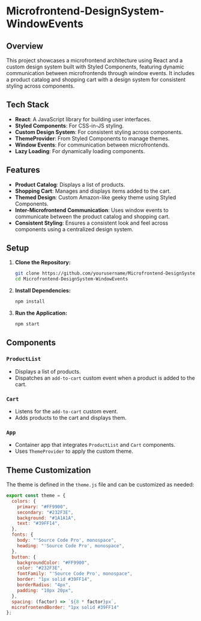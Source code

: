 # Microfrontend-DesignSystem-WindowEvents

## Overview

This project showcases a microfrontend architecture using React and a custom design system built with Styled Components, featuring dynamic communication between microfrontends through window events. It includes a product catalog and shopping cart with a  design system for consistent styling across components.

## Tech Stack

- **React**: A JavaScript library for building user interfaces.
- **Styled Components**: For CSS-in-JS styling.
- **Custom Design System**: For consistent styling across components.
- **ThemeProvider**: From Styled Components to manage themes.
- **Window Events**: For communication between microfrontends.
- **Lazy Loading**: For dynamically loading components.

## Features

- **Product Catalog**: Displays a list of products.
- **Shopping Cart**: Manages and displays items added to the cart.
- **Themed Design**: Custom Amazon-like geeky theme using Styled Components.
- **Inter-Microfrontend Communication**: Uses window events to communicate between the product catalog and shopping cart.
- **Consistent Styling**: Ensures a consistent look and feel across components using a centralized design system.

## Setup

1. **Clone the Repository:**
    ```bash
    git clone https://github.com/yourusername/Microfrontend-DesignSystem-WindowEvents.git
    cd Microfrontend-DesignSystem-WindowEvents
    ```

2. **Install Dependencies:**
    ```bash
    npm install
    ```

3. **Run the Application:**
    ```bash
    npm start
    ```

## Components

### `ProductList`
- Displays a list of products.
- Dispatches an `add-to-cart` custom event when a product is added to the cart.

### `Cart`
- Listens for the `add-to-cart` custom event.
- Adds products to the cart and displays them.

### `App`
- Container app that integrates `ProductList` and `Cart` components.
- Uses `ThemeProvider` to apply the custom theme.

## Theme Customization

The theme is defined in the `theme.js` file and can be customized as needed:

```js
export const theme = {
  colors: {
    primary: "#FF9900",
    secondary: "#232F3E",
    background: "#1A1A1A",
    text: "#39FF14",
  },
  fonts: {
    body: "'Source Code Pro', monospace",
    heading: "'Source Code Pro', monospace",
  },
  button: {
    backgroundColor: "#FF9900",
    color: "#232F3E",
    fontFamily: "'Source Code Pro', monospace",
    border: "1px solid #39FF14",
    borderRadius: "4px",
    padding: "10px 20px",
  },
  spacing: (factor) => `${8 * factor}px`,
  microfrontendBorder: "1px solid #39FF14"
};
